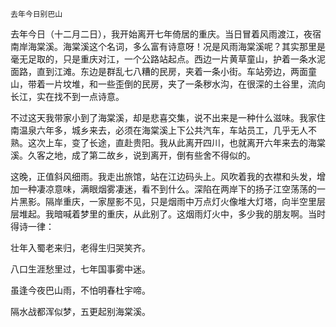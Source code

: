    去年今日别巴山 

   去年今日（十二月二日），我开始离开七年倚居的重庆。当日冒着风雨渡江，夜宿南岸海棠溪。海棠溪这个名词，多么富有诗意呀！况是风雨海棠溪呢？其实那里是毫无足取的，只是重庆对江，一个公路站起点。西边一片黄草童山，护着一条水泥面路，直到江滩。东边是群乱七八糟的民房，夹着一条小街。车站旁边，两面童山，带着一片坟堆，和一些歪倒的民房，夹了一条秽水沟，在很深的土谷里，流向长江，实在找不到一点诗意。

   不过这天我带家小到了海棠溪，却是悲喜交集，说不出来是一种什么滋味。我家住南温泉六年多，城乡来去，必须在海棠溪上下公共汽车，车站员工，几乎无人不熟。这次上车，变了长途，直赴贵阳。我从此离开四川，也就离开六年来去的海棠溪。久客之地，成了第二故乡，说到离开，倒有些舍不得似的。

   这晚，正值斜风细雨。我走出旅馆，站在江边码头上。风吹着我的衣襟和头发，增加一种凄凉意味，满眼烟雾凄迷，看不到什么。深陷在两岸下的扬子江空荡荡的一片黑影。隔岸重庆，一家屋影不见，只是烟雨中万点灯火像堆大灯塔，向半空里层层堆起。我暗喊着梦里的重庆，从此别了。这烟雨灯火中，多少我的朋友啊。当时得诗一律：

   壮年入蜀老来归，老得生归哭笑齐。

   八口生涯愁里过，七年国事雾中迷。

   虽逢今夜巴山雨，不怕明春杜宇啼。

   隔水战都浑似梦，五更起别海棠溪。

